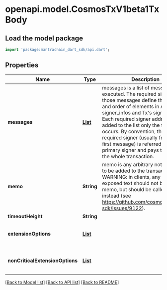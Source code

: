 # openapi.model.CosmosTxV1beta1TxBody

## Load the model package
```dart
import 'package:mantrachain_dart_sdk/api.dart';
```

## Properties
Name | Type | Description | Notes
------------ | ------------- | ------------- | -------------
**messages** | [**List<CodesDefaultResponseDetailsInner>**](CodesDefaultResponseDetailsInner.md) | messages is a list of messages to be executed. The required signers of those messages define the number and order of elements in AuthInfo's signer_infos and Tx's signatures. Each required signer address is added to the list only the first time it occurs. By convention, the first required signer (usually from the first message) is referred to as the primary signer and pays the fee for the whole transaction. | [optional] [default to const []]
**memo** | **String** | memo is any arbitrary note/comment to be added to the transaction. WARNING: in clients, any publicly exposed text should not be called memo, but should be called `note` instead (see https://github.com/cosmos/cosmos-sdk/issues/9122). | [optional] 
**timeoutHeight** | **String** |  | [optional] 
**extensionOptions** | [**List<CodesDefaultResponseDetailsInner>**](CodesDefaultResponseDetailsInner.md) |  | [optional] [default to const []]
**nonCriticalExtensionOptions** | [**List<CodesDefaultResponseDetailsInner>**](CodesDefaultResponseDetailsInner.md) |  | [optional] [default to const []]

[[Back to Model list]](../README.md#documentation-for-models) [[Back to API list]](../README.md#documentation-for-api-endpoints) [[Back to README]](../README.md)



